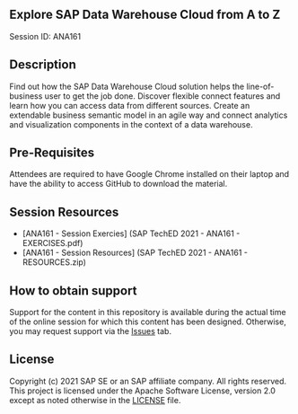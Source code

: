 ## Explore SAP Data Warehouse Cloud from A to Z
Session ID: ANA161

## Description
Find out how the SAP Data Warehouse Cloud solution helps the line-of-business user to get the job done. Discover flexible connect features and learn how you can access data from different sources. Create an extendable business semantic model in an agile way and connect analytics and visualization components in the context of a data warehouse.

## Pre-Requisites
Attendees are required to have Google Chrome installed on their laptop and have the ability to access GitHub to download the material.

## Session Resources
- [ANA161 - Session Exercies] (SAP TechED 2021 - ANA161 - EXERCISES.pdf)
- [ANA161 - Session Resources] (SAP TechED 2021 - ANA161 - RESOURCES.zip)


## How to obtain support
Support for the content in this repository is available during the actual time of the online session for which this content has been designed. Otherwise, you may request support via the [Issues](../../issues) tab.

## License
Copyright (c) 2021 SAP SE or an SAP affiliate company. All rights reserved. This project is licensed under the Apache Software License, version 2.0 except as noted otherwise in the [LICENSE](LICENSES/Apache-2.0.txt) file.
